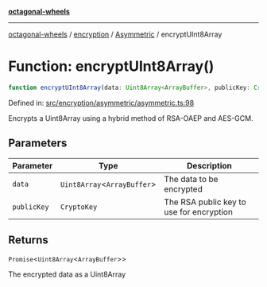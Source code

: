 [**octagonal-wheels**](../../../README.md)

***

[octagonal-wheels](../../../modules.md) / [encryption](../../README.md) / [Asymmetric](../README.md) / encryptUInt8Array

# Function: encryptUInt8Array()

```ts
function encryptUInt8Array(data: Uint8Array<ArrayBuffer>, publicKey: CryptoKey): Promise<Uint8Array<ArrayBuffer>>;
```

Defined in: [src/encryption/asymmetric/asymmetric.ts:98](https://github.com/vrtmrz/octagonal-wheels/blob/main/src/encryption/asymmetric/asymmetric.ts#L98)

Encrypts a Uint8Array using a hybrid method of RSA-OAEP and AES-GCM.

## Parameters

| Parameter | Type | Description |
| ------ | ------ | ------ |
| `data` | `Uint8Array`\<`ArrayBuffer`\> | The data to be encrypted |
| `publicKey` | `CryptoKey` | The RSA public key to use for encryption |

## Returns

`Promise`\<`Uint8Array`\<`ArrayBuffer`\>\>

The encrypted data as a Uint8Array
